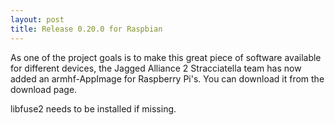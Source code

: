 ```yaml
---
layout: post
title: Release 0.20.0 for Raspbian
---
```


As one of the project goals is to make this great piece of software available for different devices, the Jagged Alliance 2 Stracciatella team has now added an armhf-AppImage for Raspberry Pi's. You can download it from the download page.

libfuse2 needs to be installed if missing.

